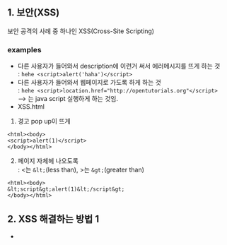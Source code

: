 ## 1. 보안(XSS) <br>
보안 공격의 사례 중 하나인 XSS(Cross-Site Scripting) <br>
### examples <br>
+ 다른 사용자가 들어와서 description에 이런거 써서 에러메시지를 뜨게 하는 것 <br>
:  `hehe <script>alert('haha')</script>` <br>
+ 다른 사용자가 들어와서 웹페이지로 가도록 하게 하는 것 <br>
: `hehe <script>location.href="http://opentutorials.org"</script>` <br>
--> <script></script>는 java script 실행하게 하는 것임.
+ XSS.html <br>
1) 경고 pop up이 뜨게 <br>
```
<html><body>
<script>alert(1)</script>
</body></html>
```
2) 페이지 자체헤 나오도록 <br>
: <는 `&lt;`(less than), >는 `&gt;`(greater than)
```
<html><body>
&lt;script&gt;alert(1)&lt;/script&gt;
</body></html>
```

## 2. XSS 해결하는 방법 1
+ <script>가 실행되지 않고, 화면에 나타나도록 하기
+ `replace` 넣기.
```
#!python
print("Content-Type: text/html")
print()
import cgi, os, view

form = cgi.FieldStorage()
if 'id' in form:
    pageId = form["id"].value
    description = open('data/'+pageId, 'r').read()
    description = description.replace('<','&lt;')
    description = description.replace('>','&gt;')
    update_link = '<a href="update.py?id={}">update</a>'.format(pageId)
    delete_action = '''
        <form action="process_delete.py" method="post">
            <input type="hidden" name="pageId" value="{}">
            <input type="submit" value="delete">
        </form>
    '''.format(pageId)
else:
    pageId = 'Welcome'
    description = 'Hello, web'
    update_link = ''
    delete_action =''
print('''<!doctype html>
<html>
<head>
  <title>WEB1 - Welcome</title>
  <meta charset="utf-8">
</head>
<body>
  <h1><a href="index.py">WEB</a></h1>
  <ol>
    {listStr}
  </ol>
  <a href="create.py">create</a>
  {update_link}
  {delete_action}
  <h2>{title}</h2>
  <p>{desc}</p>
</body>
</html>
'''.format(
    title=pageId,
    desc=description,
    listStr=view.getList(),
    update_link=update_link,
    delete_action=delete_action))
```

